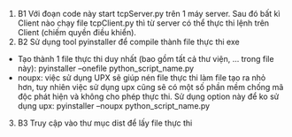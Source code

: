 1. B1
Với đoạn code này start tcpServer.py trên 1 máy server. Sau đó bất kì Client nào chạy file tcpClient.py thì từ server có thể thực thi lệnh trên Client (chiếm quyền điều khiển).
2. B2
Sử dụng tool pyinstaller để compile thành file thực thi exe
- Tạo thành 1 file thực thi duy nhất (bao gồm tất cả thư viện, … trong file này): pyinstaller –onefile python_script_name.py
- noupx: việc sử dụng UPX sẽ giúp nén file thực thi làm file tạo ra nhỏ hơn, tuy nhiên việc sử dụng upx cũng sẽ có một số phần mềm chống mã độc phát hiện và không cho phép thực thi. Sử dụng option này để ko sử dụng upx: pyinstaller –noupx python_script_name.py
3. B3
Truy cập vào thư mục dist để lấy file thực thi
